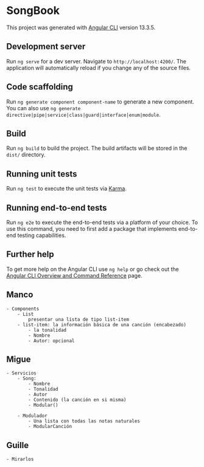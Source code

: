# SongBook

This project was generated with [Angular CLI](https://github.com/angular/angular-cli) version 13.3.5.

## Development server

Run `ng serve` for a dev server. Navigate to `http://localhost:4200/`. The application will automatically reload if you change any of the source files.

## Code scaffolding

Run `ng generate component component-name` to generate a new component. You can also use `ng generate directive|pipe|service|class|guard|interface|enum|module`.

## Build

Run `ng build` to build the project. The build artifacts will be stored in the `dist/` directory.

## Running unit tests

Run `ng test` to execute the unit tests via [Karma](https://karma-runner.github.io).

## Running end-to-end tests

Run `ng e2e` to execute the end-to-end tests via a platform of your choice. To use this command, you need to first add a package that implements end-to-end testing capabilities.

## Further help

To get more help on the Angular CLI use `ng help` or go check out the [Angular CLI Overview and Command Reference](https://angular.io/cli) page.


## Manco
    - Components
        - List
            presentar una lista de tipo list-item
        - list-item: la información básica de una canción (encabezado)
            - la tonalidad
            - Nombre
            - Autor: opcional  

## Migue
    - Servicios
        - Song:
            - Nombre
            - Tonalidad
            - Autor
            - Contenido (la canción en si misma)
            - Modular()

        - Modulador
            - Una lista con todas las notas naturales
            - ModularCanción

## Guille
    - Mirarlos


